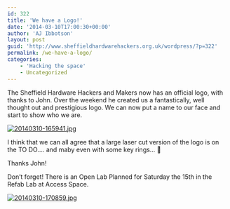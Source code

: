 ```yaml
---
id: 322
title: 'We have a Logo!'
date: '2014-03-10T17:00:30+00:00'
author: 'AJ Ibbotson'
layout: post
guid: 'http://www.sheffieldhardwarehackers.org.uk/wordpress/?p=322'
permalink: /we-have-a-logo/
categories:
    - 'Hacking the space'
    - Uncategorized
---
```


The Sheffield Hardware Hackers and Makers now has an official logo, with thanks to John. Over the weekend he created us a fantastically, well thought out and prestigious logo. We can now put a name to our face and start to show who we are.

[![20140310-165941.jpg](https://www.sheffieldhackspace.org.uk/wordpress/wp-content/uploads/2014/03/20140310-165941.jpg)](https://www.sheffieldhackspace.org.uk/wordpress/wp-content/uploads/2014/03/20140310-165941.jpg)

I think that we can all agree that a large laser cut version of the logo is on the TO DO…. and maby even with some key rings… 🙂

Thanks John!

Don’t forget! There is an Open Lab Planned for Saturday the 15th in the Refab Lab at Access Space.

[![20140310-170859.jpg](https://www.sheffieldhackspace.org.uk/wordpress/wp-content/uploads/2014/03/20140310-170859.jpg)](https://www.sheffieldhackspace.org.uk/wordpress/wp-content/uploads/2014/03/20140310-170859.jpg)